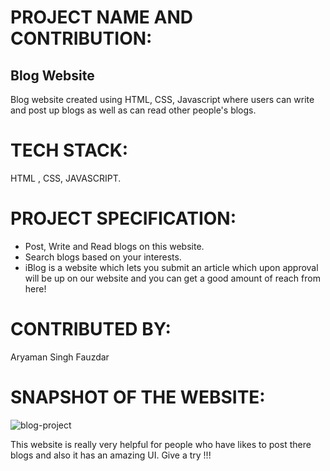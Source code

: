 # PROJECT NAME AND CONTRIBUTION:

## Blog Website

Blog website created using HTML, CSS, Javascript where users can write and post up blogs as well as can read other people's blogs.

# TECH STACK:

HTML , CSS, JAVASCRIPT.

# PROJECT SPECIFICATION:

- Post, Write and Read blogs on this website.
- Search blogs based on your interests.
- iBlog is a website which lets you submit an article which upon approval will be up on our website and you can get a good amount of reach from here!

# CONTRIBUTED BY:

Aryaman Singh Fauzdar

# SNAPSHOT OF THE WEBSITE:

![blog-project](https://user-images.githubusercontent.com/91802408/214917806-cefc66f5-cfea-4dde-be9d-e95ecd8a9378.jpeg)

This website is really very helpful for people who have likes to post there blogs and also it has an amazing UI. Give a try !!!

